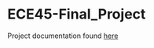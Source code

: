 # ECE45-Final_Project

Project documentation found [here](https://docs.google.com/document/d/19SdpPfG_B-yUkv83qEcd2KgSyCMhCDL9OYC8MB1Cjs0/edit?usp=sharing)

